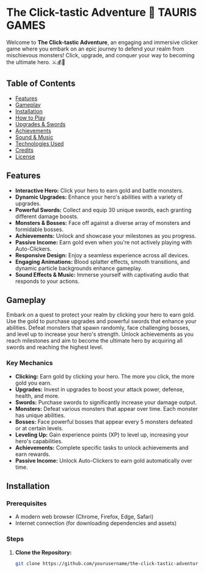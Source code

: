 # The Click-tastic Adventure 🏰 TAURIS GAMES

Welcome to **The Click-tastic Adventure**, an engaging and immersive clicker game where you embark on an epic journey to defend your realm from mischievous monsters! Click, upgrade, and conquer your way to becoming the ultimate hero. ⚔️💰👾

## Table of Contents

- [Features](#features)
- [Gameplay](#gameplay)
- [Installation](#installation)
- [How to Play](#how-to-play)
- [Upgrades & Swords](#upgrades--swords)
- [Achievements](#achievements)
- [Sound & Music](#sound--music)
- [Technologies Used](#technologies-used)
- [Credits](#credits)
- [License](#license)

## Features

- **Interactive Hero:** Click your hero to earn gold and battle monsters.
- **Dynamic Upgrades:** Enhance your hero's abilities with a variety of upgrades.
- **Powerful Swords:** Collect and equip 30 unique swords, each granting different damage boosts.
- **Monsters & Bosses:** Face off against a diverse array of monsters and formidable bosses.
- **Achievements:** Unlock and showcase your milestones as you progress.
- **Passive Income:** Earn gold even when you're not actively playing with Auto-Clickers.
- **Responsive Design:** Enjoy a seamless experience across all devices.
- **Engaging Animations:** Blood splatter effects, smooth transitions, and dynamic particle backgrounds enhance gameplay.
- **Sound Effects & Music:** Immerse yourself with captivating audio that responds to your actions.

## Gameplay

Embark on a quest to protect your realm by clicking your hero to earn gold. Use the gold to purchase upgrades and powerful swords that enhance your abilities. Defeat monsters that spawn randomly, face challenging bosses, and level up to increase your hero's strength. Unlock achievements as you reach milestones and aim to become the ultimate hero by acquiring all swords and reaching the highest level.

### Key Mechanics

- **Clicking:** Earn gold by clicking your hero. The more you click, the more gold you earn.
- **Upgrades:** Invest in upgrades to boost your attack power, defense, health, and more.
- **Swords:** Purchase swords to significantly increase your damage output.
- **Monsters:** Defeat various monsters that appear over time. Each monster has unique abilities.
- **Bosses:** Face powerful bosses that appear every 5 monsters defeated or at certain levels.
- **Leveling Up:** Gain experience points (XP) to level up, increasing your hero's capabilities.
- **Achievements:** Complete specific tasks to unlock achievements and earn rewards.
- **Passive Income:** Unlock Auto-Clickers to earn gold automatically over time.

## Installation

### Prerequisites

- A modern web browser (Chrome, Firefox, Edge, Safari)
- Internet connection (for downloading dependencies and assets)

### Steps

1. **Clone the Repository:**

   ```bash
   git clone https://github.com/yourusername/the-click-tastic-adventure.git
